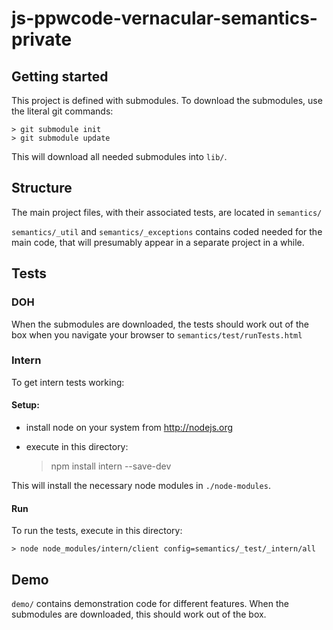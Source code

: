 js-ppwcode-vernacular-semantics-private
=======================================

Getting started
---------------
This project is defined  with submodules.
To download the submodules, use the literal git commands:

    > git submodule init
    > git submodule update

This will download all needed submodules into `lib/`.





Structure
---------
The main project files, with their associated tests, are located in
`semantics/`

`semantics/_util` and `semantics/_exceptions` contains coded needed for
the main code, that will presumably appear in a separate project in
a while.





Tests
-----
### DOH
When the submodules are downloaded, the tests should work out of the
box when you navigate your browser to
`semantics/test/runTests.html`

### Intern
To get intern tests working:

#### Setup:
* install node on your system from <http://nodejs.org>
* execute in this directory:

    > npm install intern --save-dev

This will install the necessary node modules in `./node-modules`.

#### Run
To run the tests, execute in this directory:

    > node node_modules/intern/client config=semantics/_test/_intern/all




Demo
----
`demo/` contains demonstration code for different features.
When the submodules are downloaded, this should work out of the box.

